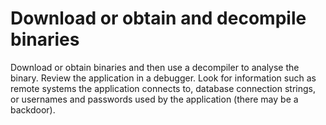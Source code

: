 # Download or obtain and decompile binaries

Download or obtain binaries and then use a decompiler to analyse the binary. Review the application in a debugger. 
Look for information such as remote systems the application connects to, database connection strings, or usernames and 
passwords used by the application (there may be a backdoor).

